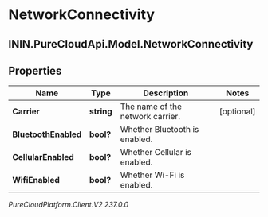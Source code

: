 # NetworkConnectivity

## ININ.PureCloudApi.Model.NetworkConnectivity

## Properties

|Name | Type | Description | Notes|
|------------ | ------------- | ------------- | -------------|
| **Carrier** | **string** | The name of the network carrier. | [optional] |
| **BluetoothEnabled** | **bool?** | Whether Bluetooth is enabled. | |
| **CellularEnabled** | **bool?** | Whether Cellular is enabled. | |
| **WifiEnabled** | **bool?** | Whether Wi-Fi is enabled. | |



_PureCloudPlatform.Client.V2 237.0.0_
